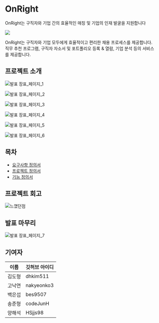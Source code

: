 
# OnRight
OnRight는 구직자와 기업 간의 효율적인 매칭 및 기업의 인재 발굴을 지원합니다</br>

![](https://i.imgur.com/weP0NGA.png)


OnRight는 구직자와 기업 모두에게 효율적이고 편리한 채용 프로세스를 제공합니다.</br>
직무 추천 프로그램, 구직자 자소서 및 포트폴리오 등록 & 열람, 기업 분석 등의 서비스를 제공합니다.</br>

## 프로젝트 소개

![발표 장표_페이지_1](https://github.com/nakyeonko3/devcamp-onboarding-04/assets/146011623/34654763-5fb5-4a23-85dc-ee3a24cadc75)

![발표 장표_페이지_2](https://github.com/nakyeonko3/devcamp-onboarding-04/assets/146011623/4202b0df-7257-49df-953b-a2ef4e6a89b3)

![발표 장표_페이지_3](https://github.com/nakyeonko3/devcamp-onboarding-04/assets/146011623/7eea5d5b-9913-442e-925c-110cb652d0e0)

![발표 장표_페이지_4](https://github.com/nakyeonko3/devcamp-onboarding-04/assets/146011623/25b5585c-7671-47de-9549-c5fe20649c2a)

![발표 장표_페이지_5](https://github.com/nakyeonko3/devcamp-onboarding-04/assets/146011623/1f70761a-c28f-4386-b810-5f8e1a169509)

![발표 장표_페이지_6](https://github.com/nakyeonko3/devcamp-onboarding-04/assets/146011623/dcbceabf-f388-44ad-9524-12fedf64db48)


## 목차
- [요구사항 정의서](https://github.com/nakyeonko3/devcamp-onboarding-04/blob/main/design/%EC%9A%94%EA%B5%AC%EC%82%AC%ED%95%AD%20%EC%A0%95%EC%9D%98%EC%84%9C.md)
- [프로젝트 정의서](https://github.com/nakyeonko3/devcamp-onboarding-04/blob/main/design/%ED%94%84%EB%A1%9C%EC%A0%9D%ED%8A%B8%20%EC%A0%95%EC%9D%98%EC%84%9C.md)
- [기능 정의서](https://github.com/nakyeonko3/devcamp-onboarding-04/blob/main/design/%EA%B8%B0%EB%8A%A5%20%EC%A0%95%EC%9D%98%EC%84%9C.md)


## 프로젝트 회고

![느꼈던점](https://github.com/nakyeonko3/devcamp-onboarding-04/assets/146011623/c8d44787-78a1-4f26-ae96-5c7120cd2bc9)

## 발표 마무리 

![발표 장표_페이지_7](https://github.com/nakyeonko3/devcamp-onboarding-04/assets/146011623/b627446e-400b-461e-9af7-0633409146c3)


## 기여자 

| 이름 | 깃허브 아이디 |
| --- | --- |
| 김도형 | dhkim511 |
| 고낙연 | nakyeonko3 |
| 백은섭 | bes9507 |
| 송준형 | codeJunH |
| 양해석 | HSjjs98 |
